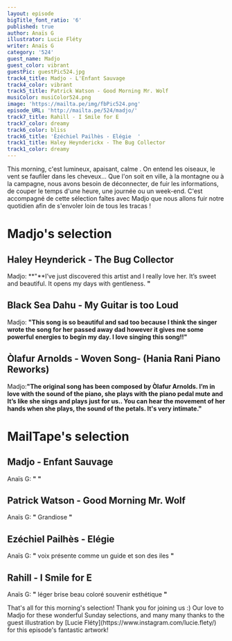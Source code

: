 ```yaml
---
layout: episode
bigTitle_font_ratio: '6'
published: true
author: Anaïs G
illustrator: Lucie Fléty
writer: Anaïs G
category: '524'
guest_name: Madjo
guest_color: vibrant
guestPic: guestPic524.jpg
track4_title: Madjo - L'Enfant Sauvage
track4_color: vibrant
track5_title: Patrick Watson - Good Morning Mr. Wolf
musiColor: musiColor524.png
image: 'https://mailta.pe/img/fbPic524.png'
episode_URL: 'http://mailta.pe/524/madjo/'
track7_title: Rahill - I Smile for E
track7_color: dreamy
track6_color: bliss
track6_title: 'Ézéchiel Pailhès - Elégie  '
track1_title: Haley Heynderickx - The Bug Collector
track1_color: dreamy
---
```

<p id="introduction"> This morning, c'est lumineux, apaisant, calme . On entend les oiseaux, le vent se faufiler dans les cheveux... Que l'on soit en ville, à la montagne ou à la campagne, nous avons besoin de déconnecter, de fuir les informations, de couper le temps d'une heure, une journée ou un week-end. C'est accompagné de cette sélection faîtes avec Madjo que nous allons fuir notre quotidien afin de s'envoler loin de tous les tracas !
</p>

# Madjo's selection

##  Haley Heynderick - The Bug Collector 
Madjo: **"**I’ve just discovered this artist and I really love her. It’s sweet and beautiful. It opens my days with gentleness. **"**

## Black Sea Dahu - My Guitar is too Loud 
Madjo: **"**This song is so beautiful and sad too because I think the singer wrote the song for her passed away dad however it gives me some powerful energies to begin my day. I love singing this song!!**"**

## Òlafur Arnolds - Woven Song- (Hania Rani Piano Reworks)
Madjo:**"**The original song has been composed by Òlafur Arnolds. I’m in love with the sound of the piano, she plays with the piano pedal mute and It’s like she sings and plays just for us.. You can hear the movement of her hands when she plays, the sound of the petals. It's very intimate.**"**

# MailTape's selection

## Madjo - Enfant Sauvage
Anaïs G: **"** **"**

## Patrick Watson - Good Morning Mr. Wolf
Anaïs G: **"** Grandiose  **"**

## Ezéchiel Pailhès - Elégie
Anaïs G: **"** voix présente comme un guide et son des iles  **"**

## Rahill - I Smile for E
Anaïs G: **"** léger brise beau coloré souvenir esthétique **"**

<p id="outroduction">That's all for this morning's selection! Thank you for joining us :) Our love to Madjo for these wonderful Sunday selections, and many many thanks to the guest illustration by [Lucie Fléty](https://www.instagram.com/lucie.flety/) for this episode's fantastic artwork!</p>
